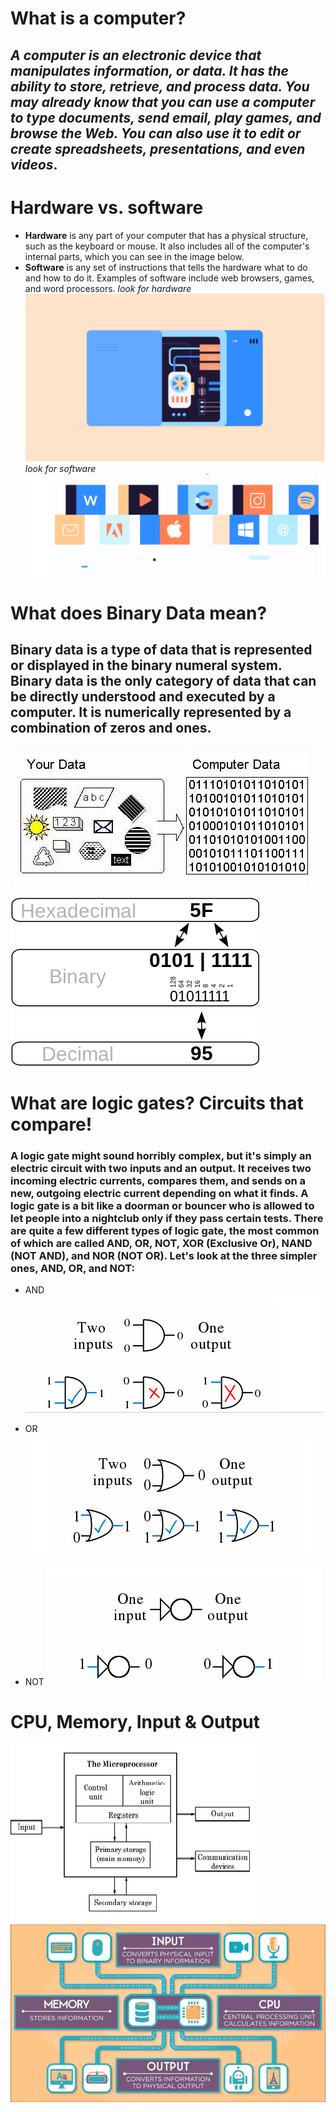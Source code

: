 # **What is a computer?**
## *A computer is an electronic device that manipulates information, or data. It has the ability to store, retrieve, and process data. You may already know that you can use a computer to type documents, send email, play games, and browse the Web. You can also use it to edit or create spreadsheets, presentations, and even videos*.

# **Hardware vs. software**
* **Hardware** is any part of your computer that has a physical structure, such as the keyboard or mouse. It also includes all of the computer's internal parts, which you can see in the image below.
* **Software** is any set of instructions that tells the hardware what to do and how to do it. Examples of software include web browsers, games, and word processors.
*look for hardware*
![hw](hw.png)
*look for software*
![sw](sw.png)
# **What does Binary Data mean?**
## Binary data is a type of data that is represented or displayed in the binary numeral system. Binary data is the only category of data that can be directly understood and executed by a computer. It is numerically represented by a combination of zeros and ones.
![binary5](binary5.jpg)

![hex](hex.png)

# **What are logic gates? Circuits that compare!**
### A logic gate might sound horribly complex, but it's simply an electric circuit with two inputs and an output. It receives two incoming electric currents, compares them, and sends on a new, outgoing electric current depending on what it finds. A logic gate is a bit like a doorman or bouncer who is allowed to let people into a nightclub only if they pass certain tests. There are quite a few different types of logic gate, the most common of which are called AND, OR, NOT, XOR (Exclusive Or), NAND (NOT AND), and NOR (NOT OR). Let's look at the three simpler ones, AND, OR, and NOT:
* AND
![and](and.png)

* OR
![OR](or.png)

* NOT
![not](not.png)

# **CPU, Memory, Input & Output**
![cpu](cpu.jpg)
![cpu](cpu.gif)




